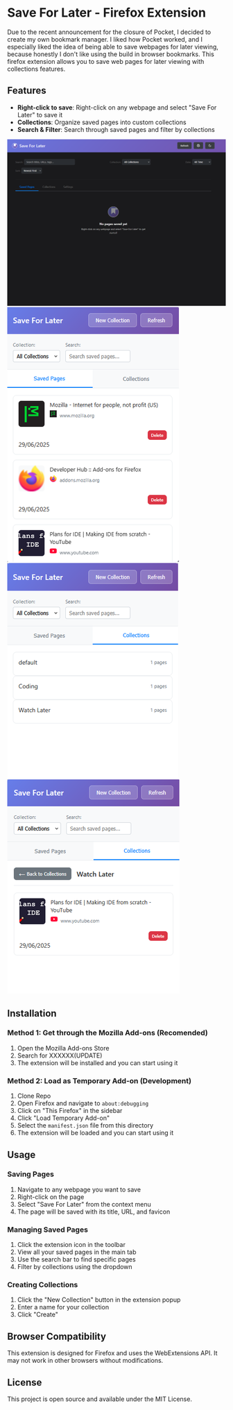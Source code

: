 # Save For Later - Firefox Extension

Due to the recent announcement for the closure of Pocket, I decided to create my own bookmark manager.
I liked how Pocket worked, and I especially liked the idea of being able to save webpages for later viewing, because honestly I don't like using the build in browser bookmarks.
This firefox extension allows you to save web pages for later viewing with collections features.

## Features

- **Right-click to save**: Right-click on any webpage and select "Save For Later" to save it
- **Collections**: Organize saved pages into custom collections
- **Search & Filter**: Search through saved pages and filter by collections

![menu1](img/menu1.png)
![menu2](img/menu2.png)
![menu3](img/menu3.png)
![menu4](img/menu4.png)

## Installation
### Method 1: Get through the Mozilla Add-ons (Recomended) 
1. Open the Mozilla Add-ons Store
2. Search for XXXXXX(UPDATE)
3. The extension will be installed and you can start using it


### Method 2: Load as Temporary Add-on (Development)

1. Clone Repo
2. Open Firefox and navigate to `about:debugging`
3. Click on "This Firefox" in the sidebar
4. Click "Load Temporary Add-on"
5. Select the `manifest.json` file from this directory
6. The extension will be loaded and you can start using it


## Usage

### Saving Pages
1. Navigate to any webpage you want to save
2. Right-click on the page
3. Select "Save For Later" from the context menu
4. The page will be saved with its title, URL, and favicon

### Managing Saved Pages
1. Click the extension icon in the toolbar
2. View all your saved pages in the main tab
3. Use the search bar to find specific pages
4. Filter by collections using the dropdown

### Creating Collections
1. Click the "New Collection" button in the extension popup
2. Enter a name for your collection
3. Click "Create"

## Browser Compatibility

This extension is designed for Firefox and uses the WebExtensions API. It may not work in other browsers without modifications.

## License

This project is open source and available under the MIT License. 